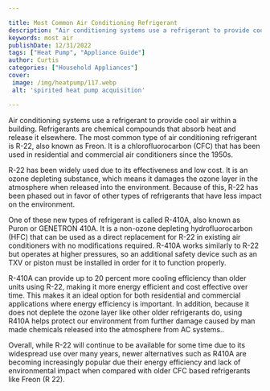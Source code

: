 ```yaml
---

title: Most Common Air Conditioning Refrigerant
description: "Air conditioning systems use a refrigerant to provide cool air within a building. Refrigerants are chemical compounds that absorb ...read now to learn more"
keywords: most air
publishDate: 12/31/2022
tags: ["Heat Pump", "Appliance Guide"]
author: Curtis
categories: ["Household Appliances"]
cover: 
 image: /img/heatpump/117.webp
 alt: 'spirited heat pump acquisition'

---
```


Air conditioning systems use a refrigerant to provide cool air within a building. Refrigerants are chemical compounds that absorb heat and release it elsewhere. The most common type of air conditioning refrigerant is R-22, also known as Freon. It is a chlorofluorocarbon (CFC) that has been used in residential and commercial air conditioners since the 1950s.

R-22 has been widely used due to its effectiveness and low cost. It is an ozone depleting substance, which means it damages the ozone layer in the atmosphere when released into the environment. Because of this, R-22 has been phased out in favor of other types of refrigerants that have less impact on the environment.

One of these new types of refrigerant is called R-410A, also known as Puron or GENETRON 410A. It is a non-ozone depleting hydrofluorocarbon (HFC) that can be used as a direct replacement for R-22 in existing air conditioners with no modifications required. R-410A works similarly to R-22 but operates at higher pressures, so an additional safety device such as an TXV or piston must be installed in order for it to function properly.

R-410A can provide up to 20 percent more cooling efficiency than older units using R-22, making it more energy efficient and cost effective over time. This makes it an ideal option for both residential and commercial applications where energy efficiency is important. In addition, because it does not deplete the ozone layer like other older refrigerants do, using R410A helps protect our environment from further damage caused by man made chemicals released into the atmosphere from AC systems.. 

Overall, while R-22 will continue to be available for some time due to its widespread use over many years, newer alternatives such as R410A are becoming increasingly popular due their energy efficiency and lack of environmental impact when compared with older CFC based refrigerants like Freon (R 22).
